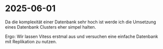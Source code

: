 # 2025-06-01

Da die komplexität einer Datenbank sehr hoch ist werde ich die Umsetzung eines Datenbank Clusters eher simpel halten.

Ergo: Wir lassen Vitess erstmal aus und versuchen eine einfache Datenbank mit Replikation zu nutzen.